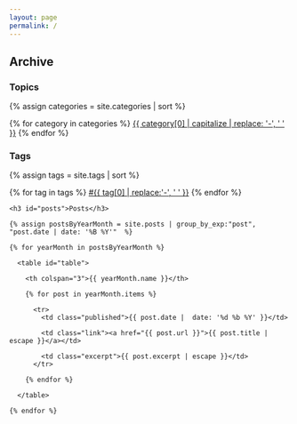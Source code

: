 ```yaml
---
layout: page
permalink: /
---
```

<div id="archive">

  <h2>Archive</h2>

  <div class="archive-cats">
    <h3 id="categories">Topics</h3>
    {% assign categories = site.categories | sort %}
    <p>
    {% for category in categories %}
        <a class="archive-cats-cat" href="/category/{{ category | first | slugify | downcase }}/">{{ category[0] | capitalize | replace: '-', ' ' }}</a>
    {% endfor %}
    </p>
  </div>

  <div class="archive-tags">
    <h3 id="tags">Tags</h3>
    {% assign tags = site.tags | sort %}
    <p>
    {% for tag in tags %}
      <a class="hashtags" href="/tag/{{ tag | first | slugify }}/">#{{ tag[0] | replace:'-', ' ' }}</a>
    {% endfor %}
    </p>
  </div>

  <div class="archive-posts">

    <h3 id="posts">Posts</h3>

    {% assign postsByYearMonth = site.posts | group_by_exp:"post", "post.date | date: '%B %Y'"  %}

    {% for yearMonth in postsByYearMonth %}

      <table id="table">

        <th colspan="3">{{ yearMonth.name }}</th>

        {% for post in yearMonth.items %}

          <tr>
            <td class="published">{{ post.date |  date: '%d %b %Y' }}</td>

            <td class="link"><a href="{{ post.url }}">{{ post.title | escape }}</a></td>

            <td class="excerpt">{{ post.excerpt | escape }}</td>
          </tr>

        {% endfor %}

      </table>

    {% endfor %}
  </div>

</div><!--end of #archives-->

